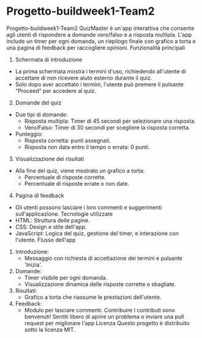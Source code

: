 # Progetto-buildweek1-Team2

Progetto-buildweek1-Team2
QuizMaster è un'app interattiva che consente agli utenti di rispondere a domande vero/falso e a risposta multipla. L'app include un timer per ogni domanda, un riepilogo finale con grafico a torta e una pagina di feedback per raccogliere opinioni.
Funzionalità principali

1. Schermata di introduzione

- La prima schermata mostra i termini d'uso, richiedendo all'utente di accettare di non ricevere aiuto esterno durante il quiz.
- Solo dopo aver accettato i termini, l'utente può premere il pulsante “Proceed” per accedere al quiz.

2. Domande del quiz

- Due tipi di domande:
  - Risposta multipla: Timer di 45 secondi per selezionare una risposta.
  - Vero/Falso: Timer di 30 secondi per scegliere la risposta corretta.
- Punteggio:
  - Risposta corretta: punti assegnati.
  - Risposta non data entro il tempo o errata: 0 punti.

3. Visualizzazione dei risultati

- Alla fine del quiz, viene mostrato un grafico a torta:
  - Percentuale di risposte corrette.
  - Percentuale di risposte errate o non date.

4. Pagina di feedback

- Gli utenti possono lasciare i loro commenti e suggerimenti sull'applicazione.
  Tecnologie utilizzate
- HTML: Struttura delle pagine.
- CSS: Design e stile dell'app.
- JavaScript: Logica del quiz, gestione del timer, e interazione con l'utente.
  Flusso dell'app

1. Introduzione:
   - Messaggio con richiesta di accettazione dei termini e pulsante 'Inizia'.
2. Domande:
   - Timer visibile per ogni domanda.
   - Visualizzazione dinamica delle risposte corrette o sbagliate.
3. Risultati:
   - Grafico a torta che riassume le prestazioni dell'utente.
4. Feedback:
   - Modulo per lasciare commenti.
     Contribuire
     I contributi sono benvenuti! Sentiti libero di aprire un problema o inviare una pull request per migliorare l'app
     Licenza
     Questo progetto è distribuito sotto la licenza MIT.
